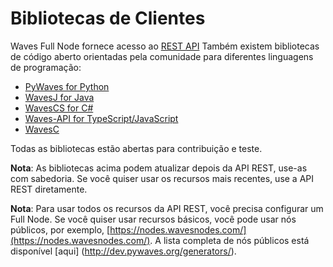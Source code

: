 # Bibliotecas de Clientes

Waves Full Node fornece acesso ao [REST API](/pt-br/development-and-api/node-api-overview.md) Também existem bibliotecas de código aberto orientadas pela comunidade para diferentes linguagens de programação:

* [PyWaves for Python](/development-and-api/client-libraries/pywaves.md)
* [WavesJ for Java](/development-and-api/client-libraries/wavesj.md)
* [WavesCS for C\#](/development-and-api/client-libraries/wavescs.md)
* [Waves-API for TypeScript/JavaScript](https://github.com/wavesplatform/waves-api)
* [WavesC](/development-and-api/client-libraries/waves-c.md)

Todas as bibliotecas estão abertas para contribuição e teste.

**Nota**: As bibliotecas acima podem atualizar depois da API REST, use-as com sabedoria. Se você quiser usar os recursos mais recentes, use a API REST diretamente.

**Nota**: Para usar todos os recursos da API REST, você precisa configurar um Full Node. Se você quiser usar recursos básicos, você pode usar nós públicos, por exemplo, [https://nodes.wavesnodes.com/](https://nodes.wavesnodes.com/).
A lista completa de nós públicos está disponível [aqui] (http://dev.pywaves.org/generators/).
